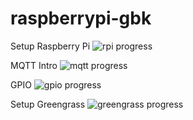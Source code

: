 # raspberrypi-gbk

Setup Raspberry Pi ![rpi progress](https://progress-bar.dev/100)

MQTT Intro ![mqtt progress](https://progress-bar.dev/100)

GPIO ![gpio progress](https://progress-bar.dev/50)

Setup Greengrass ![greengrass progress](https://progress-bar.dev/100)